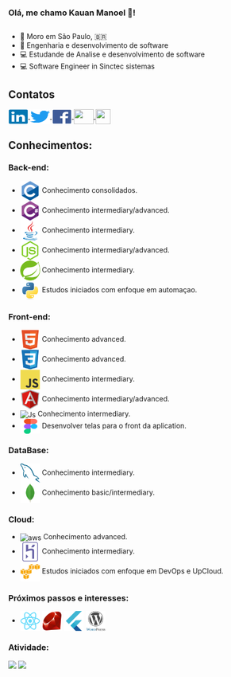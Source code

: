 ### Olá, me chamo Kauan Manoel 👋!

## 

- :checkered_flag: Moro em São Paulo, :brazil:
- :newspaper: Engenharia e desenvolvimento de software
- :computer: Estudande de Analise e desenvolvimento de software
- :computer: Software Engineer in Sinctec sistemas

## Contatos

<a href="https://www.linkedin.com/in/kauanmanoel/" target="_blank">
<img align="center" alt="" height="30" width="40" target="_blank" src="https://raw.githubusercontent.com/devicons/devicon/master/icons/linkedin/linkedin-original.svg">
</a>

<a href="https://twitter.com/KauanWade" target="_blank">
<img align="center" alt="" height="30" width="40" target="_blank" src="https://raw.githubusercontent.com/devicons/devicon/master/icons/twitter/twitter-original.svg">
</a>

<a href="https://www.facebook.com/kauan.manoel.370/" target="_blank">
<img align="center" alt="" height="30" width="40" target="_blank" src="https://raw.githubusercontent.com/devicons/devicon/master/icons/facebook/facebook-original.svg">
</a>

<a href="https://www.instagram.com/kauanwade9/?hl=pt-br" target="_blank">
<img align="center" alt="" height="30" width="40" target="_blank" src="https://upload.wikimedia.org/wikipedia/commons/thumb/5/58/Instagram-Icon.png/600px-Instagram-Icon.png">
</a>

<a href="https://www.twitch.tv/kauanwade9" target="_blank">
<img align="center" alt="" height="30" width="30" target="_blank" src="https://user-images.githubusercontent.com/70704761/118215124-57951d80-b447-11eb-8bea-59bf2a7721ff.png">
</a>

## Conhecimentos:

### Back-end:

- <img align="center" alt="C" heigth="30" width="40" src="https://raw.githubusercontent.com/devicons/devicon/master/icons/c/c-original.svg"> Conhecimento consolidados.
- <img align="center" alt="C" heigth="30" width="40" src="https://raw.githubusercontent.com/devicons/devicon/master/icons/csharp/csharp-original.svg">  Conhecimento intermediary/advanced.
- <img align="center" alt="Java" heigth="30" width="40" src="https://raw.githubusercontent.com/devicons/devicon/master/icons/java/java-original.svg"> Conhecimento intermediary.
- <img align="center" alt="Python" heigth="30" width="40" src="https://raw.githubusercontent.com/devicons/devicon/master/icons/nodejs/nodejs-original.svg"> Conhecimento intermediary/advanced.
- <img align="center" alt="Python" heigth="30" width="40" src="https://raw.githubusercontent.com/devicons/devicon/master/icons/spring/spring-original.svg"> Conhecimento intermediary.
- <img align="center" alt="Python" heigth="30" width="40" src="https://raw.githubusercontent.com/devicons/devicon/master/icons/python/python-original.svg"> Estudos iniciados com enfoque em automaçao.

### Front-end:

- <img align="center" alt="HTML" heigth="30" width="40" src="https://raw.githubusercontent.com/devicons/devicon/master/icons/html5/html5-original.svg"> Conhecimento advanced.
- <img align="center" alt="CSS" heigth="30" width="40" src="https://raw.githubusercontent.com/devicons/devicon/master/icons/css3/css3-original.svg"> Conhecimento advanced.
- <img align="center" alt="Js" heigth="28" width="40" src="https://raw.githubusercontent.com/devicons/devicon/master/icons/javascript/javascript-original.svg"> Conhecimento intermediary.
- <img align="center" alt="Js" heigth="28" width="40" src="https://raw.githubusercontent.com/devicons/devicon/master/icons/angularjs/angularjs-original.svg"> Conhecimento intermediary/advanced.
- <img align="center" alt="Js" heigth="28" width="40" src="https://api.nuget.org/v3-flatcontainer/angular-ui-material-template/1.0.2/icon"> Conhecimento intermediary.
- <img align="center" alt="figma" height="30" width="40" src="https://raw.githubusercontent.com/devicons/devicon/master/icons/figma/figma-original.svg"> Desenvolver telas para o front da aplication.

### DataBase:

- <img align="center" alt="mysql" heigth="30" width="40" src="https://raw.githubusercontent.com/devicons/devicon/master/icons/mysql/mysql-original.svg"> Conhecimento intermediary.
- <img align="center" alt="mysql" heigth="30" width="40" src="https://raw.githubusercontent.com/devicons/devicon/master/icons/mongodb/mongodb-original.svg"> Conhecimento basic/intermediary.

### Cloud:

- <img align="center" alt="aws" heigth="30" width="40" src="https://dnalytics.com/wp-content/uploads/1999/06/icon-cloud-aws.png"> Conhecimento advanced.
- <img align="center" alt="aws" heigth="30" width="40" src="https://raw.githubusercontent.com/devicons/devicon/master/icons/heroku/heroku-original.svg"> Conhecimento intermediary.
- <img align="center" alt="aws" heigth="30" width="40" src="https://raw.githubusercontent.com/devicons/devicon/master/icons/amazonwebservices/amazonwebservices-original.svg"> Estudos iniciados com enfoque em DevOps e UpCloud.


### Próximos passos e interesses:

- <img align="center" alt="react" heigth="30" width="40" src="https://raw.githubusercontent.com/devicons/devicon/master/icons/react/react-original.svg"> <img align="center" alt="node" heigth="30" width="40" src="https://raw.githubusercontent.com/devicons/devicon/master/icons/ruby/ruby-original.svg"> <img align="center" alt="mysql" heigth="30" width="40" src="https://raw.githubusercontent.com/devicons/devicon/master/icons/flutter/flutter-original.svg"> <img align="center" alt="mongodb" heigth="30" width="40" src="https://raw.githubusercontent.com/devicons/devicon/master/icons/wordpress/wordpress-original.svg">

### Atividade:

<div style="display:inline-block"> 
  <a href="https://github.com/KauanManoel"></a>
  <img height="120em" src="https://github-readme-stats.vercel.app/api?username=KauanManoel&show_icons=true&theme=dracula&include_all_commits=true&count_private=true"/>
  <img height="120em" src="https://github-readme-stats.vercel.app/api/top-langs/?username=KauanManoel&layout=compact&langs_count=16&theme=dracula"/>
</div>

